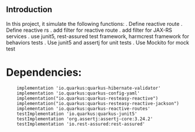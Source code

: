 
## Introduction
In this project, it simulate the following functions:
. Define reactive route
. Define reactive rs
. add filter for reactive route
. add filter for JAX-RS services
. use junit5, rest-assured test framework, harmcrest framework for behaviors tests
. Use junit5 and assertj for unit tests
. Use Mockito for mock test

# Dependencies:
        implementation 'io.quarkus:quarkus-hibernate-validator'
        implementation 'io.quarkus:quarkus-config-yaml'
        implementation("io.quarkus:quarkus-resteasy-reactive")
        implementation("io.quarkus:quarkus-resteasy-reactive-jackson")
        implementation 'io.quarkus:quarkus-reactive-routes'
        testImplementation 'io.quarkus:quarkus-junit5'
        testImplementation 'org.assertj:assertj-core:3.24.2'
        testImplementation 'io.rest-assured:rest-assured'